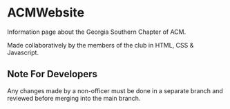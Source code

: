 # ACMWebsite
Information page about the Georgia Southern Chapter of ACM.

Made collaboratively by the members of the club in HTML, CSS & Javascript.

## Note For Developers

Any changes made by a non-officer must be done in a separate branch and reviewed before merging into the main branch.


